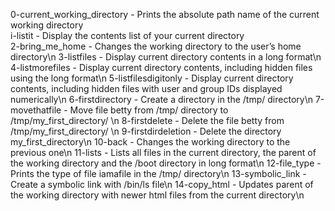 0-current_working_directory - Prints the absolute path name of the current working directory\
i-listit 	            - Display the contents list of your current directory\
2-bring_me_home		    - Changes the working directory to the user’s home directory\n
3-listfiles		    - Display current directory contents in a long format\n
4-listmorefiles		    - Display current directory contents, including hidden files using the long format\n
5-listfilesdigitonly	    - Display current directory contents, including hidden files with user and group IDs displayed numerically\n
6-firstdirectory	    - Create a directory in the /tmp/ directory\n
7-movethatfile		    - Move file betty from /tmp/ directory to /tmp/my_first_directory/ \n
8-firstdelete		    - Delete the file betty from /tmp/my_first_directory/ \n
9-firstdirdeletion	    - Delete the directory my_first_directory\n
10-back			    - Changes the working directory to the previous one\n
11-lists		    - Lists all files in the current directory, the parent of the working directory and the /boot directory in long format\n
12-file_type		    - Prints the type of file iamafile in the /tmp/ directory\n
13-symbolic_link	    - Create a symbolic link with /bin/ls file\n
14-copy_html		    - Updates parent of the working directory with newer html files from the current directory\n
